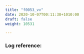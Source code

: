 ```yaml
---
title: "f0053_vv"
date: 2020-10-07T00:11:38+1010:00
draft: false
weight: 10531

---
```


### Log reference: <no value>

```
